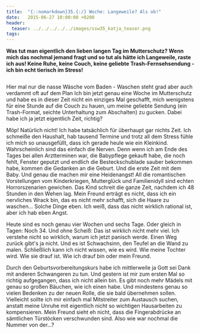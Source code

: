 ```yaml
---
title:  "{::nomarkdown}35.{:/} Woche: Langeweile? Als ob!"
date:   2015-06-27 10:00:00 +0200
header:
  teaser: ../../../../../images/ssw35_katja_teaser.png
tags:
---
```

**Was tut man eigentlich den lieben langen Tag im Mutterschutz? Wenn mich das nochmal jemand fragt und so tut als hätte ich Langeweile, raste ich aus! Keine Ruhe, keine Couch, keine geliebte Trash-Fernsehsendung - ich bin echt tierisch im Stress!**

<figure>
  <img src="../../../../../images/ssw35_katja.jpg" alt="">
  <figcaption></figcaption>
</figure>

Hier mal nur die nasse Wäsche vom Baden - Waschen steht grad aber auch verdammt oft auf dem Plan
Ich bin jetzt genau eine Woche im Mutterschutz und habe es in dieser Zeit nicht ein einziges Mal geschafft, mich wenigstens für eine Stunde auf die Couch zu hauen, um meine geliebte Sendung (ein Trash-Format, seichte Unterhaltung zum Abschalten) zu gucken. Dabei habe ich ja jetzt eigentlich Zeit, richtig?

Möp! Natürlich nicht! Ich habe tatsächlich für überhaupt gar nichts Zeit. Ich schmeiße den Haushalt, hab tausend Termine und trotz all dem Stress fühle ich mich so unausgefüllt, dass ich gerade heule wie ein Kleinkind. Wahrscheinlich sind das einfach die Nerven. Denn wenn ich am Ende des Tages bei allen Arztterminen war, die Babypflege gekauft habe, die noch fehlt, Fenster geputzt und endlich die Besteckschublade sauber bekommen habe, kommen die Gedanken an die Geburt. Und die erste Zeit mit dem Baby. Und genau die machen mir eine Heidenangst! All die romantischen Vorstellungen vom Kinderkriegen, Mutterglück und Familienidyll sind echten Horrorszenarien gewichen. Das Kind schreit die ganze Zeit, nachdem ich 48 Stunden in den Wehen lag. Mein Freund erträgt es nicht, dass ich ein nervliches Wrack bin, das es nicht mehr schafft, sich die Haare zu waschen... Solche Dinge eben. Ich weiß, dass das nicht wirklich rational ist, aber ich hab eben Angst.

Heute sind es noch genau vier Wochen und sechs Tage. Oder gleich in Tagen: Noch 34. Und ohne Scheiß: Das ist wirklich nicht mehr viel. Ich verstehe nicht so wirklich, warum ich jetzt panisch werde. Einen Weg zurück gibt's ja nicht. Und es ist Schwachsinn, den Teufel an die Wand zu malen. Schließlich kann ich nicht wissen, wie es wird. Wie meine Tochter wird. Wie sie drauf ist. Wie ich drauf bin oder mein Freund.

Durch den Geburtsvorbereitungskurs habe ich mittlerweile ja Gott sei Dank mit anderen Schwangeren zu tun. Und gestern ist mir zum ersten Mal so richtig aufgegangen, dass ich nicht allein bin. Es gibt noch mehr Mädels mit genau so großen Bäuchen, wie ich einen habe. Und mindestens genau so vielen Bedenken zu der neuen Rolle, die sie bald übernehmen sollen. Vielleicht sollte ich mir einfach mal Mitstreiter zum Austausch suchen, anstatt meine Unruhe mit eigentlich nicht so wichtigen Hausarbeiten zu kompensieren. Mein Freund sieht eh nicht, dass die Fingerabdrücke an sämtlichen Türstöcken verschwunden sind. Also wie war nochmal die Nummer von der...?